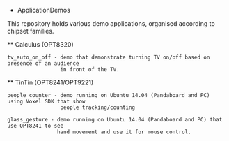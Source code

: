 * ApplicationDemos

This repository holds various demo applications, organised according to chipset families.

** Calculus (OPT8320) 
   
    tv_auto_on_off - demo that demonstrate turning TV on/off based on presence of an audience
                     in front of the TV.

** TinTin (OPT8241/OPT9221)
 
    people_counter - demo running on Ubuntu 14.04 (Pandaboard and PC) using Voxel SDK that show
                     people tracking/counting

    glass_gesture - demo running on Ubuntu 14.04 (Pandaboard and PC) that use OPT8241 to see
                    hand movement and use it for mouse control.

